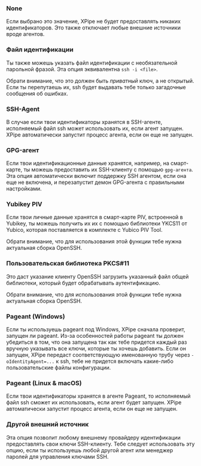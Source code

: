 ### None

Если выбрано это значение, XPipe не будет предоставлять никаких идентификаторов. Это также отключает любые внешние источники вроде агентов.

### Файл идентификации

Ты также можешь указать файл идентификации с необязательной парольной фразой.
Эта опция эквивалентна `ssh -i <file>`.

Обрати внимание, что это должен быть *приватный* ключ, а не открытый.
Если ты перепутаешь их, ssh будет выдавать тебе только загадочные сообщения об ошибках.

### SSH-Agent

В случае если твои идентификаторы хранятся в SSH-агенте, исполняемый файл ssh может использовать их, если агент запущен.
XPipe автоматически запустит процесс агента, если он еще не запущен.

### GPG-агент

Если твои идентификационные данные хранятся, например, на смарт-карте, ты можешь предоставить их SSH-клиенту с помощью `gpg-агента`.
Эта опция автоматически включит поддержку SSH агентом, если она еще не включена, и перезапустит демон GPG-агента с правильными настройками.

### Yubikey PIV

Если твои личные данные хранятся в смарт-карте PIV, встроенной в Yubikey, ты можешь получить их
их с помощью библиотеки YKCS11 от Yubico, которая поставляется в комплекте с Yubico PIV Tool.

Обрати внимание, что для использования этой функции тебе нужна актуальная сборка OpenSSH.

### Пользовательская библиотека PKCS#11

Это даст указание клиенту OpenSSH загрузить указанный файл общей библиотеки, который будет обрабатывать аутентификацию.

Обрати внимание, что для использования этой функции тебе нужна актуальная сборка OpenSSH.

### Pageant (Windows)

Если ты используешь pageant под Windows, XPipe сначала проверит, запущен ли pageant.
Из-за особенностей работы pageant ты должен убедиться в том, что она запущена
так как тебе придется каждый раз вручную указывать все ключи, которые ты хочешь добавить.
Если он запущен, XPipe передаст соответствующую именованную трубу через
`-oIdentityAgent=...` к ssh, тебе не придется включать какие-либо пользовательские файлы конфигурации.

### Pageant (Linux & macOS)

Если твои идентификаторы хранятся в агенте Pageant, то исполняемый файл ssh сможет их использовать, если агент будет запущен.
XPipe автоматически запустит процесс агента, если он еще не запущен.

### Другой внешний источник

Эта опция позволит любому внешнему провайдеру идентификации предоставлять свои ключи SSH-клиенту. Тебе следует использовать эту опцию, если ты используешь любой другой агент или менеджер паролей для управления ключами SSH.
